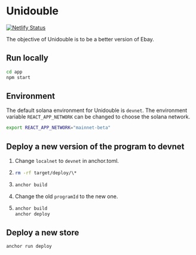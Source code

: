 # Unidouble

[![Netlify Status](https://api.netlify.com/api/v1/badges/8fa93e48-7508-4bd8-8d93-a33db97c9aee/deploy-status)](https://app.netlify.com/sites/gregarious-sprinkles-e80835/deploys)

The objective of Unidouble is to be a better version of Ebay.

## Run locally

```bash
cd app
npm start
```

## Environment

The default solana environment for Unidouble is `devnet`. The environment variable `REACT_APP_NETWORK` can be changed to choose the solana network.

```bash
export REACT_APP_NETWORK="mainnet-beta"
```

## Deploy a new version of the program to devnet

1. Change `localnet` to `devnet` in anchor.toml.

2. ```bash
   rm -rf target/deploy/\*
   ```

3. ```bash
   anchor build
   ```

4. Change the old `programId` to the new one.

5. ```bash
   anchor build
   anchor deploy
   ```

## Deploy a new store

```bash
anchor run deploy
```
